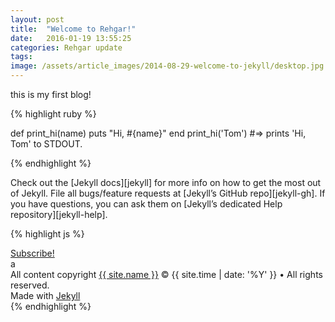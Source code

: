 ```yaml
---
layout: post
title:  "Welcome to Rehgar!"
date:   2016-01-19 13:55:25
categories: Rehgar update
tags: 
image: /assets/article_images/2014-08-29-welcome-to-jekyll/desktop.jpg
---
```

this is my first blog!

{% highlight ruby %}

def print_hi(name)
  puts "Hi, #{name}"
end
print_hi('Tom')
#=> prints 'Hi, Tom' to STDOUT.

{% endhighlight %}

Check out the [Jekyll docs][jekyll] for more info on how to get the most out of Jekyll. File all bugs/feature requests at [Jekyll’s GitHub repo][jekyll-gh]. If you have questions, you can ask them on [Jekyll’s dedicated Help repository][jekyll-help].

{% highlight js %}

<footer class="site-footer">
 <a class="subscribe" href="{{ "/feed.xml" | prepend: site.baseurl }}"> <span class="tooltip"> <i class="fa fa-rss"></i> Subscribe!</span></a>
  <div class="inner">a
   <section class="copyright">All content copyright <a href="mailto:{{ site.email}}">{{ site.name }}</a> &copy; {{ site.time | date: '%Y' }} &bull; All rights reserved.</section>
   <section class="poweredby">Made with <a href="http://jekyllrb.com"> Jekyll</a></section>
  </div>
</footer>
{% endhighlight %}

